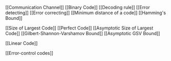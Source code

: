 [[Communication Channel]]
[[Binary Code]]
[[Decoding rule]]
[[Error detecting]]
[[Error correcting]]
[[Minimum distance of a code]]
[[Hamming's Bound]]

[[Size of Largest Code]]
[[Perfect Code]]
[[Asymptotic Size of Largest Code]]
[[Gilbert-Shannon-Varshamov Bound]]
[[Asymptotic GSV Bound]]

[[Linear Code]]

[[Error-control codes]]
